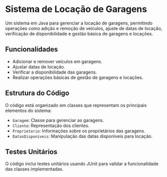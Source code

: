 # Sistema de Locação de Garagens

Um sistema em Java para gerenciar a locação de garagens, permitindo operações como adição e remoção de veículos, ajuste de datas de locação, verificação de disponibilidade e gestão básica de garagens e locações.

## Funcionalidades

- Adicionar e remover veículos em garagens.
- Ajustar datas de locação.
- Verificar a disponibilidade das garagens.
- Realizar operações básicas de gestão de garagens e locações.

## Estrutura do Código

O código está organizado em classes que representam os principais elementos do sistema:

- `Garagem`: Classe para gerenciar as garagens.
- `Cliente`: Representação dos clientes.
- `Proprietario`: Informações sobre os proprietários das garagens.
- `DatasDisponiveis`: Manipulação das datas disponíveis para locação.

## Testes Unitários

O código inclui testes unitários usando JUnit para validar a funcionalidade das classes implementadas.
